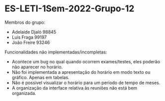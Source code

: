 # ES-LETI-1Sem-2022-Grupo-12
Membros do grupo: 
 - Adelaide Djaló 98845 
 - Luís Fraga 99197 
 - João Freire 93246

Funcionalidades não implementadas/incompletas:

 - Acontece um bug no qual quando ocorrem exames/testes, eles poderão não aparecer no horário.
 - Não foi implementada a apresentação do horário em modo texto ou gráfico. Apenas em tabelas.
 - Não é possivel visualizar o horário para um período de tempo de meses. 
 - A organização da interface relativa às reuniões não está bem organizada.
